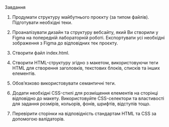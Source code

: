 
Завдання

1. Продумати структуру майбутнього проєкту (за типом файлів). Підготувати необхідні теки.

2. Проаналізувати дизайн та структуру вебсайту, який Ви створили у Figma на попередній лабораторній роботі. Експортувати усі необхідні зображення з Figma до відповідних тек проєкту.

3. Створити файл index.html.

4. Створити HTML-структуру згідно з макетом, використовуючи теги HTML для створення заголовків, текстових блоків, списків та інших елементів.

5. Обов’язково використовувати семантичні теги.

6. Додати необхідні CSS-стилі для розміщення елементів на сторінці відповідно до макету. Використовуйте CSS-селектори та властивості для задання розмірів, кольорів, фонів, шрифтів, відступів тощо.

7. Перевірити сторінки на відповідність стандартам HTML та CSS за допомогою валідаторів.
